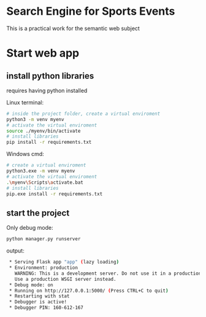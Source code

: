 # Search Engine for Sports Events

This is a practical work for the semantic web subject

# Start web app

## install  python libraries

requires having python installed

Linux terminal:
```bash
# inside the project folder, create a virtual enviroment
python3 -m venv myenv
# activate the virtual enviroment
source ./myenv/bin/activate
# install libraries
pip install -r requirements.txt
```
Windows cmd: 
```bash
# create a virtual enviroment
python3.exe -m venv myenv
# activate the virtual enviroment
.\myenv\Scripts\activate.bat
# install libraries
pip.exe install -r requirements.txt
```

## start the project

Only debug mode:
```bash
python manager.py runserver
```
output:
```bash
 * Serving Flask app "app" (lazy loading)
 * Environment: production
   WARNING: This is a development server. Do not use it in a production deployment.
   Use a production WSGI server instead.
 * Debug mode: on
 * Running on http://127.0.0.1:5000/ (Press CTRL+C to quit)
 * Restarting with stat
 * Debugger is active!
 * Debugger PIN: 160-612-167
```